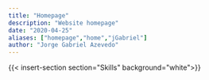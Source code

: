 ```yaml
---
title: "Homepage"
description: "Website homepage"
date: "2020-04-25"
aliases: ["homepage","home","jGabriel"]
author: "Jorge Gabriel Azevedo"
---
```

{{< insert-section section="Skills" background="white">}}
